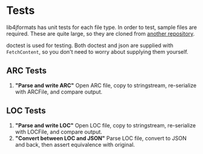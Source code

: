 # Tests
lib4jformats has unit tests for each file type. In order to test, sample files are required. These are quite large, so they are cloned from [another repository](https://github.com/boreals-back-again/l4jf-tests-files). 

doctest is used for testing. Both doctest and json are supplied with `FetchContent`, so you don't need to worry about supplying them yourself.

## ARC Tests
1. **"Parse and write ARC"** Open ARC file, copy to stringstream, re-serialize with ARCFile, and compare output.

## LOC Tests
1. **"Parse and write LOC"** Open LOC file, copy to stringstream, re-serialize with LOCFile, and compare output.
2. **"Convert between LOC and JSON"** Parse LOC file, convert to JSON and back, then assert equivalence with original.
